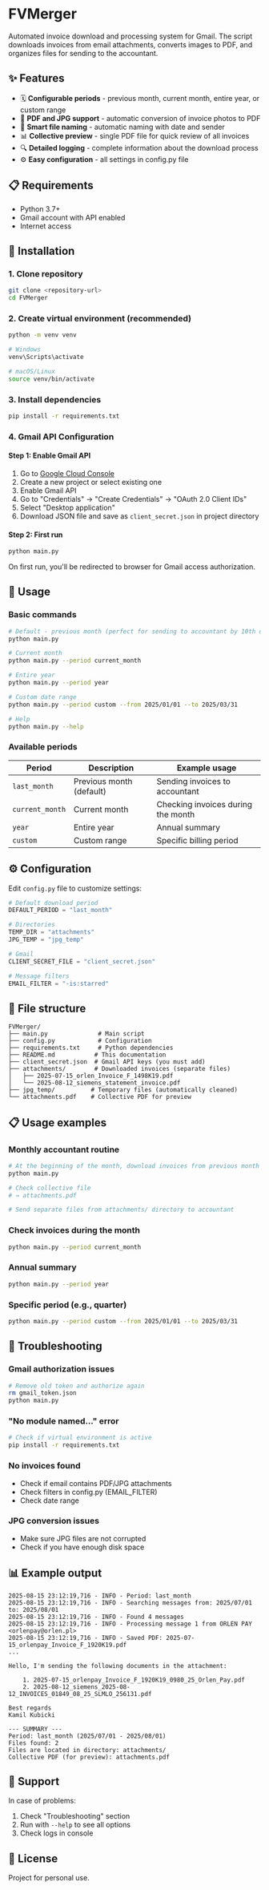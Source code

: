 # FVMerger

Automated invoice download and processing system for Gmail. The script downloads invoices from email attachments, converts images to PDF, and organizes files for sending to the accountant.

## ✨ Features

- 🗓️ **Configurable periods** - previous month, current month, entire year, or custom range
- 📄 **PDF and JPG support** - automatic conversion of invoice photos to PDF
- 📝 **Smart file naming** - automatic naming with date and sender
- 📊 **Collective preview** - single PDF file for quick review of all invoices
- 🔍 **Detailed logging** - complete information about the download process
- ⚙️ **Easy configuration** - all settings in config.py file

## 📋 Requirements

- Python 3.7+
- Gmail account with API enabled
- Internet access

## 🚀 Installation

### 1. Clone repository
```bash
git clone <repository-url>
cd FVMerger
```

### 2. Create virtual environment (recommended)
```bash
python -m venv venv

# Windows
venv\Scripts\activate

# macOS/Linux
source venv/bin/activate
```

### 3. Install dependencies
```bash
pip install -r requirements.txt
```

### 4. Gmail API Configuration

#### Step 1: Enable Gmail API
1. Go to [Google Cloud Console](https://console.cloud.google.com/)
2. Create a new project or select existing one
3. Enable Gmail API
4. Go to "Credentials" → "Create Credentials" → "OAuth 2.0 Client IDs"
5. Select "Desktop application"
6. Download JSON file and save as `client_secret.json` in project directory

#### Step 2: First run
```bash
python main.py
```
On first run, you'll be redirected to browser for Gmail access authorization.

## 📖 Usage

### Basic commands

```bash
# Default - previous month (perfect for sending to accountant by 10th of each month)
python main.py

# Current month
python main.py --period current_month

# Entire year
python main.py --period year

# Custom date range
python main.py --period custom --from 2025/01/01 --to 2025/03/31

# Help
python main.py --help
```

### Available periods

| Period | Description | Example usage |
|--------|-------------|---------------|
| `last_month` | Previous month (default) | Sending invoices to accountant |
| `current_month` | Current month | Checking invoices during the month |
| `year` | Entire year | Annual summary |
| `custom` | Custom range | Specific billing period |

## ⚙️ Configuration

Edit `config.py` file to customize settings:

```python
# Default download period
DEFAULT_PERIOD = "last_month"

# Directories
TEMP_DIR = "attachments"
JPG_TEMP = "jpg_temp"

# Gmail
CLIENT_SECRET_FILE = "client_secret.json"

# Message filters
EMAIL_FILTER = "-is:starred"
```

## 📁 File structure

```
FVMerger/
├── main.py              # Main script
├── config.py            # Configuration
├── requirements.txt     # Python dependencies
├── README.md           # This documentation
├── client_secret.json  # Gmail API keys (you must add)
├── attachments/        # Downloaded invoices (separate files)
│   ├── 2025-07-15_orlen_Invoice_F_1498K19.pdf
│   └── 2025-08-12_siemens_statement_invoice.pdf
├── jpg_temp/          # Temporary files (automatically cleaned)
└── attachments.pdf    # Collective PDF for preview
```

## 📋 Usage examples

### Monthly accountant routine
```bash
# At the beginning of the month, download invoices from previous month
python main.py

# Check collective file
# → attachments.pdf

# Send separate files from attachments/ directory to accountant
```

### Check invoices during the month
```bash
python main.py --period current_month
```

### Annual summary
```bash
python main.py --period year
```

### Specific period (e.g., quarter)
```bash
python main.py --period custom --from 2025/01/01 --to 2025/03/31
```

## 🔧 Troubleshooting

### Gmail authorization issues
```bash
# Remove old token and authorize again
rm gmail_token.json
python main.py
```

### "No module named..." error
```bash
# Check if virtual environment is active
pip install -r requirements.txt
```

### No invoices found
- Check if email contains PDF/JPG attachments
- Check filters in config.py (EMAIL_FILTER)
- Check date range

### JPG conversion issues
- Make sure JPG files are not corrupted
- Check if you have enough disk space

## 📊 Example output

```
2025-08-15 23:12:19,716 - INFO - Period: last_month
2025-08-15 23:12:19,716 - INFO - Searching messages from: 2025/07/01 to: 2025/08/01
2025-08-15 23:12:19,716 - INFO - Found 4 messages
2025-08-15 23:12:19,716 - INFO - Processing message 1 from ORLEN PAY <orlenpay@orlen.pl>
2025-08-15 23:12:19,716 - INFO - Saved PDF: 2025-07-15_orlenpay_Invoice_F_1920K19.pdf
...

Hello, I'm sending the following documents in the attachment:

	1. 2025-07-15_orlenpay_Invoice_F_1920K19_0980_25_Orlen_Pay.pdf
	2. 2025-08-12_siemens_2025-08-12_INVOICES_01849_08_25_SLMLO_256131.pdf

Best regards
Kamil Kubicki

--- SUMMARY ---
Period: last_month (2025/07/01 - 2025/08/01)
Files found: 2
Files are located in directory: attachments/
Collective PDF (for preview): attachments.pdf
```

## 🤝 Support

In case of problems:
1. Check "Troubleshooting" section
2. Run with `--help` to see all options
3. Check logs in console

## 📄 License

Project for personal use.